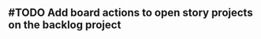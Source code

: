 ## #TODO Add board actions to open story projects on the backlog project
<!-- #task story-id:Add-a-command-to-show-defaults group:"Ungrouped Tasks" -->
<!-- created:2023-09-19T02:22:07.444Z task-id:eLbEj order:3.75 -->
